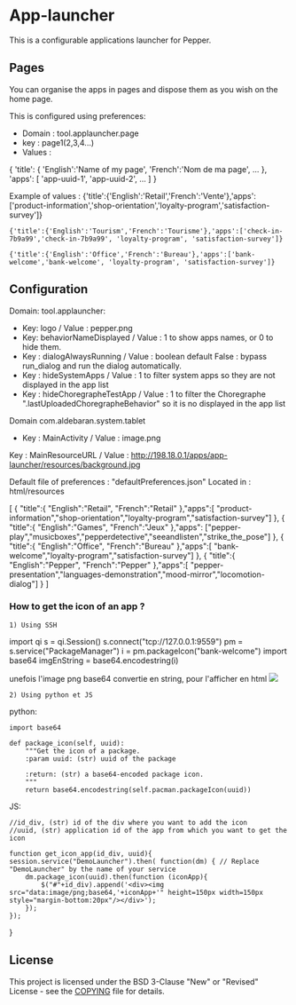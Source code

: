 # App-launcher

This is a configurable applications launcher for Pepper. 

## Pages
You can organise the apps in pages and dispose them as you wish on the home page. 

This is configured using preferences:
* Domain : tool.applauncher.page
* key : page1(2,3,4...)
* Values :

{
    'title': {
        'English':'Name of my page',
        'French':'Nom de ma page',
        ...
    },
    'apps': [
        'app-uuid-1',
        'app-uuid-2',
        ...
    ]
}

Example of values :
    {'title':{'English':'Retail','French':'Vente'},'apps':['product-information','shop-orientation','loyalty-program','satisfaction-survey']}

    {'title':{'English':'Tourism','French':'Tourisme'},'apps':['check-in-7b9a99','check-in-7b9a99', 'loyalty-program', 'satisfaction-survey']}

    {'title':{'English':'Office','French':'Bureau'},'apps':['bank-welcome','bank-welcome', 'loyalty-program', 'satisfaction-survey']}


## Configuration

Domain: tool.applauncher:

* Key: logo / Value : pepper.png
* Key: behaviorNameDisplayed / Value : 1 to show apps names, or 0 to hide them.
* Key : dialogAlwaysRunning / Value : boolean default False : bypass run_dialog and run the dialog automatically.
* Key : hideSystemApps / Value : 1 to filter system apps so they are not displayed in the app list
* Key : hideChoregrapheTestApp / Value : 1 to filter the Choregraphe ".lastUploadedChoregrapheBehavior" so it is no displayed in the app list

Domain
com.aldebaran.system.tablet

* Key : MainActivity / Value : image.png

Key : MainResourceURL / Value :
http://198.18.0.1/apps/app-launcher/resources/background.jpg

Default file of preferences : "defaultPreferences.json"
Located in : html/resources

[
    {
        "title":{
            "English":"Retail",
            "French":"Retail"
        },"apps":[
            "product-information","shop-orientation","loyalty-program","satisfaction-survey"]
    },
    {
        "title":{
            "English":"Games",
            "French":"Jeux"
        },"apps":
            ["pepper-play","musicboxes","pepperdetective","seeandlisten","strike_the_pose"]
    },
    {
        "title":{
            "English":"Office",
            "French":"Bureau"
        },"apps":[
        "bank-welcome","loyalty-program","satisfaction-survey"]
    },
    {
        "title":{
            "English":"Pepper",
            "French":"Pepper"
        },"apps":[
        "pepper-presentation","languages-demonstration","mood-mirror","locomotion-dialog"]
    }
]


### How to get the icon of an app ?

	1) Using SSH

import qi
s = qi.Session()
s.connect("tcp://127.0.0.1:9559")
pm = s.service("PackageManager")
i = pm.packageIcon("bank-welcome")
import base64
imgEnString = base64.encodestring(i)

unefois l'image png base64 convertie en string, pour l'afficher en html
<img src="data:image/png;base64,'+imgEnString+'"/>


	2) Using python et JS

 python:

	import base64

	def package_icon(self, uuid):
        """Get the icon of a package.
        :param uuid: (str) uuid of the package

        :return: (str) a base64-encoded package icon.
        """
        return base64.encodestring(self.pacman.packageIcon(uuid))

 JS:

 	//id_div, (str) id of the div where you want to add the icon
 	//uuid, (str) application id of the app from which you want to get the icon

 	function get_icon_app(id_div, uuid){
    session.service("DemoLauncher").then( function(dm) { // Replace "DemoLauncher" by the name of your service
        dm.package_icon(uuid).then(function (iconApp){
            $("#"+id_div).append('<div><img src="data:image/png;base64,'+iconApp+'" height=150px width=150px style="margin-bottom:20px"/></div>');
        });
    });
}

## License

This project is licensed under the BSD 3-Clause "New" or "Revised" License - see the [COPYING](COPYING.md) file for details.
